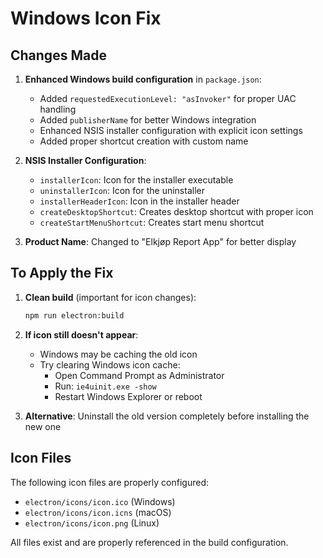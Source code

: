 # Windows Icon Fix

## Changes Made

1. **Enhanced Windows build configuration** in `package.json`:
   - Added `requestedExecutionLevel: "asInvoker"` for proper UAC handling
   - Added `publisherName` for better Windows integration
   - Enhanced NSIS installer configuration with explicit icon settings
   - Added proper shortcut creation with custom name

2. **NSIS Installer Configuration**:
   - `installerIcon`: Icon for the installer executable
   - `uninstallerIcon`: Icon for the uninstaller
   - `installerHeaderIcon`: Icon in the installer header
   - `createDesktopShortcut`: Creates desktop shortcut with proper icon
   - `createStartMenuShortcut`: Creates start menu shortcut

3. **Product Name**: Changed to "Elkjøp Report App" for better display

## To Apply the Fix

1. **Clean build** (important for icon changes):
   ```bash
   npm run electron:build
   ```

2. **If icon still doesn't appear**:
   - Windows may be caching the old icon
   - Try clearing Windows icon cache:
     - Open Command Prompt as Administrator
     - Run: `ie4uinit.exe -show`
     - Restart Windows Explorer or reboot

3. **Alternative**: Uninstall the old version completely before installing the new one

## Icon Files

The following icon files are properly configured:
- `electron/icons/icon.ico` (Windows)
- `electron/icons/icon.icns` (macOS)
- `electron/icons/icon.png` (Linux)

All files exist and are properly referenced in the build configuration.
